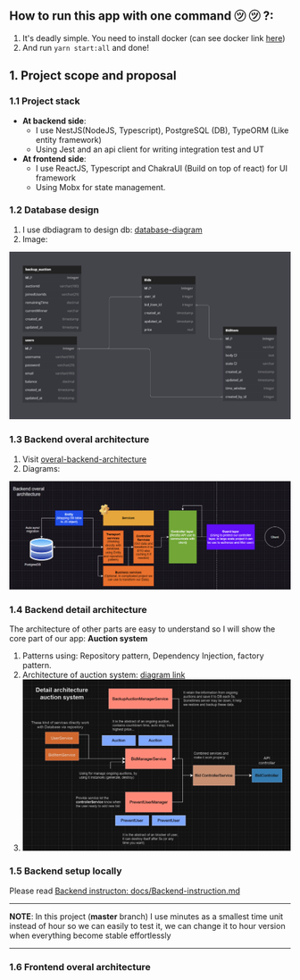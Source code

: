 ## How to run this app with one command ㋡ ㋡ ?:
1. It's deadly simple. You need to install docker (can see docker link [here](docs/Backend-instruction.md))
2. And run `yarn start:all` and done!

## 1. Project scope and proposal
### 1.1 Project stack
- **At backend side**: 
    - I use NestJS(NodeJS, Typescript), PostgreSQL (DB), TypeORM (Like entity framework)
    - Using Jest and an api client for writing integration test and UT
- **At frontend side**:
    - I use ReactJS, Typescript and ChakraUI (Build on top of react) for UI framework
    - Using Mobx for state management.

### 1.2 Database design
1. I use dbdiagram to design db: [database-diagram](https://dbdiagram.io/d/64ad4d4c02bd1c4a5ee03125)
2. Image:
<img src="images/db-diagram.png">

### 1.3 Backend overal architecture
1. Visit [overal-backend-architecture](https://drive.google.com/file/d/1BkFiQJYe7gBx9fIgntwrFPdf5YmuH_aC/view?usp=sharing)
2. Diagrams:
<img src="images/BE-overal.png">

### 1.4 Backend detail architecture
The architecture of other parts are easy to understand so I will show the core part of our app: **Auction system**
1. Patterns using: Repository pattern, Dependency Injection, factory pattern.
2. Architecture of auction system: [diagram link](https://drive.google.com/file/d/1BkFiQJYe7gBx9fIgntwrFPdf5YmuH_aC/view?usp=sharing)
3. <img src="images/BE-detail.png">

### 1.5 Backend setup locally
Please read [Backend instructon: docs/Backend-instruction.md](docs/Backend-instruction.md)

---

**NOTE**: In this project (**master** branch) I use minutes as a smallest time unit instead of hour so we can easily to test it, we can change it to hour version when everything become stable effortlessly

---

### 1.6 Frontend overal architecture